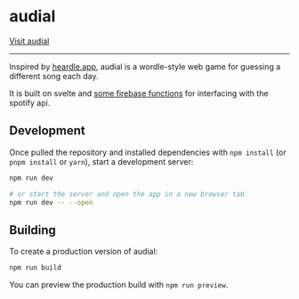 # audial

[Visit audial](https://audial.mogdan.xyz)

---

Inspired by [heardle.app](https://heardle.app), audial is a wordle-style web game for guessing a different song each
day.

It is built on svelte and [some firebase functions](https://github.com/mdean808/audial-firebase) for interfacing with
the spotify api.

## Development

Once pulled the repository and installed dependencies with `npm install` (or `pnpm install` or `yarn`), start a
development server:

```bash
npm run dev

# or start the server and open the app in a new browser tab
npm run dev -- --open
```

## Building

To create a production version of audial:

```bash
npm run build
```

You can preview the production build with `npm run preview`.
